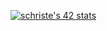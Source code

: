 [![schriste's 42 stats](https://badge42.herokuapp.com/api/stats/schriste)](https://github.com/JaeSeoKim/badge42)

